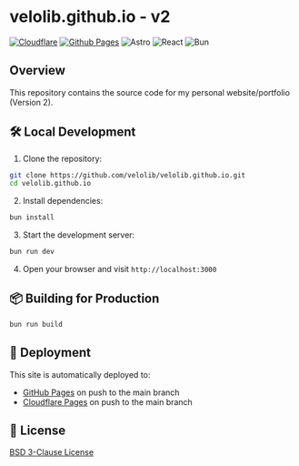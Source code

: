 # velolib.github.io - v2

[![Cloudflare](https://img.shields.io/badge/Cloudflare-F38020?style=for-the-badge&logo=Cloudflare&logoColor=white)](https://malikihsanfathurrahman.pages.dev/)
[![Github Pages](https://img.shields.io/badge/github%20pages-121013?style=for-the-badge&logo=github&logoColor=white)](https://velolib.github.io/)
![Astro](https://img.shields.io/badge/astro-%232C2052.svg?style=for-the-badge&logo=astro&logoColor=white)
![React](https://img.shields.io/badge/react-%2320232a.svg?style=for-the-badge&logo=react&logoColor=%2361DAFB)
![Bun](https://img.shields.io/badge/Bun-%23000000.svg?style=for-the-badge&logo=bun&logoColor=white)

## Overview

This repository contains the source code for my personal website/portfolio (Version 2).

## 🛠️ Local Development

1. Clone the repository:
```bash
git clone https://github.com/velolib/velolib.github.io.git
cd velolib.github.io
```

2. Install dependencies:
```bash
bun install
```

3. Start the development server:
```bash
bun run dev
```

4. Open your browser and visit `http://localhost:3000`

## 📦 Building for Production

```bash
bun run build
```

## 🚀 Deployment

This site is automatically deployed to:
- [GitHub Pages](https://malikihsanfathurrahman.pages.dev/) on push to the main branch
- [Cloudflare Pages](https://velolib.github.io/) on push to the main branch

## 📝 License

[BSD 3-Clause License](LICENSE)
